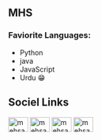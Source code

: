 ## MHS
### Faviorite Languages:
- Python
- java
- JavaScript
- Urdu 😁
## Sociel Links
 <a href="https://dev.to/mhsdotdev" target="blank"><img align="center" src="https://cdn.jsdelivr.net/npm/simple-icons@3.0.1/icons/dev-dot-to.svg" alt="mehsaandev" height="30" width="40" /></a>
 <a href="https://twitter.com/mhsdotdev" target="blank"><img align="center" src="https://raw.githubusercontent.com/rahuldkjain/github-profile-readme-generator/master/src/images/icons/Social/twitter.svg" alt="mehsaandev" height="30" width="40" /></a>
<a href="https://linkedin.com/in/mhsdotdev" target="blank"><img align="center" src="https://raw.githubusercontent.com/rahuldkjain/github-profile-readme-generator/master/src/images/icons/Social/linked-in-alt.svg" alt="mehsaandev" height="30" width="40" /></a>
<a href="https://fb.com/mhsdotdev" target="blank"><img align="center" src="https://raw.githubusercontent.com/rahuldkjain/github-profile-readme-generator/master/src/images/icons/Social/facebook.svg" alt="mehsaandev" height="30" width="40" /></a>